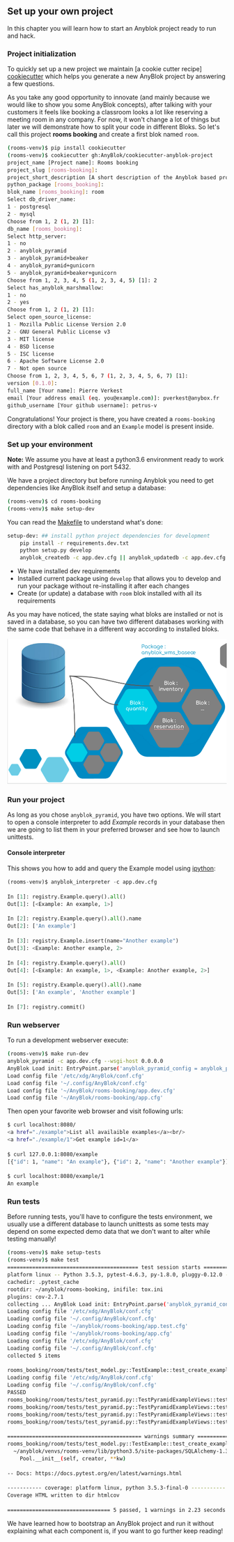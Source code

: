 ## Set up your own project

In this chapter you will learn how to start an Anyblok project ready to
run and hack.

### Project initialization

To quickly set up a new project we maintain [a cookie cutter recipe]
[cookiecutter] which helps you generate a new AnyBlok project by
answering a few questions.

As you take any good opportunity to innovate (and mainly because we would like
to show you some AnyBlok concepts), after talking with your customers it
feels like booking a classroom looks a lot like reserving a meeting room in
any company. For now, it won't change a lot of things but later we will
demonstrate how to split your code in different Bloks.
So let's call this project **rooms booking** and create a first blok
named ``room``.

```bash
(rooms-venv)$ pip install cookiecutter
(rooms-venv)$ cookiecutter gh:AnyBlok/cookiecutter-anyblok-project
project_name [Project name]: Rooms booking
project_slug [rooms-booking]:
project_short_description [A short description of the Anyblok based project]: Anyblok service to manage (class)rooms reservation
python_package [rooms_booking]:
blok_name [rooms_booking]: room
Select db_driver_name:
1 - postgresql
2 - mysql
Choose from 1, 2 (1, 2) [1]:
db_name [rooms_booking]:
Select http_server:
1 - no
2 - anyblok_pyramid
3 - anyblok_pyramid+beaker
4 - anyblok_pyramid+gunicorn
5 - anyblok_pyramid+beaker+gunicorn
Choose from 1, 2, 3, 4, 5 (1, 2, 3, 4, 5) [1]: 2
Select has_anyblok_marshmallow:
1 - no
2 - yes
Choose from 1, 2 (1, 2) [1]:
Select open_source_license:
1 - Mozilla Public License Version 2.0
2 - GNU General Public License v3
3 - MIT license
4 - BSD license
5 - ISC license
6 - Apache Software License 2.0
7 - Not open source
Choose from 1, 2, 3, 4, 5, 6, 7 (1, 2, 3, 4, 5, 6, 7) [1]:
version [0.1.0]:
full_name [Your name]: Pierre Verkest
email [Your address email (eq. you@example.com)]: pverkest@anybox.fr
github_username [Your github username]: petrus-v
```

Congratulations! Your project is there, you have created a ``rooms-booking``
directory with a blok called ``room`` and an ``Example`` model is present inside.


### Set up your environment

**Note:** We assume you have at least a python3.6 environment ready to work
with and Postgresql listening on port 5432.

We have a project directory but before running Anyblok you need
to get dependencies like AnyBlok itself and setup a database:

```bash
(rooms-venv)$ cd rooms-booking
(rooms-venv)$ make setup-dev
```

You can read the [Makefile][makefile-setup-dev] to understand what's done:

```bash
setup-dev: ## install python project dependencies for development
    pip install -r requirements.dev.txt
    python setup.py develop
    anyblok_createdb -c app.dev.cfg || anyblok_updatedb -c app.dev.cfg
```

- We have installed dev requirements
- Installed current package using ``develop`` that allows you to develop and run
  your package without re-installing it after each changes
- Create (or update) a database with ``room`` blok installed with all
  its requirements

As you may have noticed, the state saying what bloks are installed or not
is saved in a database, so you can have two different databases working
with the same code that behave in a different way according to installed bloks.


![bloks](../../static/installed_blok.png)


### Run your project

As long as you chose ``anyblok_pyramid``, you have two options. We will start
to open a console interpreter to add *Example* records in your database then
we are going to list them in your preferred browser and see how to launch
unittests.


#### Console interpreter

This shows you how to add and query the Example model using [ipython](
https://ipython.org/index.html):

```python
(rooms-venv)$ anyblok_interpreter -c app.dev.cfg

In [1]: registry.Example.query().all()
Out[1]: [<Example: An example, 1>]

In [2]: registry.Example.query().all().name
Out[2]: ['An example']

In [3]: registry.Example.insert(name="Another example")
Out[3]: <Example: Another example, 2>

In [4]: registry.Example.query().all()
Out[4]: [<Example: An example, 1>, <Example: Another example, 2>]

In [5]: registry.Example.query().all().name
Out[5]: ['An example', 'Another example']

In [7]: registry.commit()
```

### Run webserver

To run a development webserver execute:

```bash
(rooms-venv)$ make run-dev
anyblok_pyramid -c app.dev.cfg --wsgi-host 0.0.0.0
AnyBlok Load init: EntryPoint.parse('anyblok_pyramid_config = anyblok_pyramid:anyblok_init_config')
Load config file '/etc/xdg/AnyBlok/conf.cfg'
Load config file '~/.config/AnyBlok/conf.cfg'
Load config file '~/AnyBlok/rooms-booking/app.dev.cfg'
Load config file '~/AnyBlok/rooms-booking/app.cfg'
```

Then open your favorite web browser and visit following urls:

```bash
$ curl localhost:8080/
<a href="./example">List all availaible examples</a><br/>
<a href="./example/1">Get example id=1</a>

$ curl 127.0.0.1:8080/example
[{"id": 1, "name": "An example"}, {"id": 2, "name": "Another example"}]

$ curl localhost:8080/example/1
An example
```

### Run tests

Before running tests, you'll have to configure the tests environment, we usually
use a different database to launch unittests as some tests may depend on
some expected demo data that we don't want to alter while testing manually!

```bash
(rooms-venv)$ make setup-tests
(rooms-venv)$ make test
========================================== test session starts ==========================================
platform linux -- Python 3.5.3, pytest-4.6.3, py-1.8.0, pluggy-0.12.0 -- ~/anyblok/venvs/rooms-venv/bin/python3
cachedir: .pytest_cache
rootdir: ~/anyblok/rooms-booking, inifile: tox.ini
plugins: cov-2.7.1
collecting ... AnyBlok Load init: EntryPoint.parse('anyblok_pyramid_config = anyblok_pyramid:anyblok_init_config')
Loading config file '/etc/xdg/AnyBlok/conf.cfg'
Loading config file '~/.config/AnyBlok/conf.cfg'
Loading config file '~/anyblok/rooms-booking/app.test.cfg'
Loading config file '~/anyblok/rooms-booking/app.cfg'
Loading config file '/etc/xdg/AnyBlok/conf.cfg'
Loading config file '~/.config/AnyBlok/conf.cfg'
collected 5 items                                                                                       

rooms_booking/room/tests/test_model.py::TestExample::test_create_example AnyBlok Load init: EntryPoint.parse('anyblok_pyramid_config = anyblok_pyramid:anyblok_init_config')
Loading config file '/etc/xdg/AnyBlok/conf.cfg'
Loading config file '~/.config/AnyBlok/conf.cfg'
PASSED
rooms_booking/room/tests/test_pyramid.py::TestPyramidExampleViews::test_root PASSED
rooms_booking/room/tests/test_pyramid.py::TestPyramidExampleViews::test_examples PASSED
rooms_booking/room/tests/test_pyramid.py::TestPyramidExampleViews::test_get_example PASSED
rooms_booking/room/tests/test_pyramid.py::TestPyramidExampleViews::test_post_example PASSED

=========================================== warnings summary ============================================
rooms_booking/room/tests/test_model.py::TestExample::test_create_example
  ~/anyblok/venvs/rooms-venv/lib/python3.5/site-packages/SQLAlchemy-1.3.5-py3.5-linux-x86_64.egg/sqlalchemy/pool/impl.py:96: SADeprecationWarning: PoolListener is deprecated in favor of the PoolEvents listener interface.  The Pool.listeners parameter will be removed in a future release.
    Pool.__init__(self, creator, **kw)

-- Docs: https://docs.pytest.org/en/latest/warnings.html

----------- coverage: platform linux, python 3.5.3-final-0 -----------
Coverage HTML written to dir htmlcov

================================= 5 passed, 1 warnings in 2.23 seconds ==================================
```

We have learned how to bootstrap an AnyBlok project and run it without explaining
what each component is, if you want to go further keep reading!


[cookiecutter]: https://github.com/AnyBlok/cookiecutter-anyblok-project
[makefile-setup-dev]: https://github.com/AnyBlok/anyblok-book-examples/blob/II_setup-project/Makefile#L29-L33
